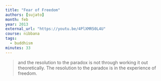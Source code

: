 ```yaml
---
title: "Fear of Freedom"
authors: [sujato]
month: feb
year: 2013
external_url: "https://youtu.be/4PlXMR50L4U"
course: nibbana
tags:
  - buddhism
minutes: 33
---
```


> and the resolution to the paradox is not through working it out theoretically. The resolution to the paradox is in the experience of freedom.
